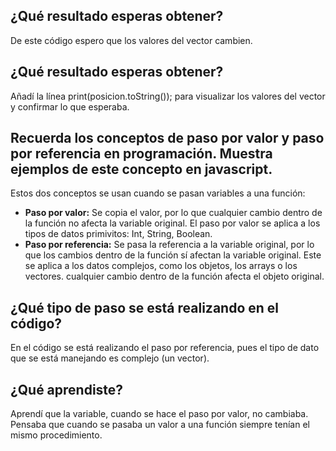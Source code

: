 ## ¿Qué resultado esperas obtener?

De este código espero que los valores del vector cambien.

## ¿Qué resultado esperas obtener?

 Añadí la línea print(posicion.toString()); para visualizar los valores del vector y confirmar lo que esperaba.

## Recuerda los conceptos de paso por valor y paso por referencia en programación. Muestra ejemplos de este concepto en javascript.

Estos dos conceptos se usan cuando se pasan variables a una función:

- **Paso por valor:** Se copia el valor, por lo que cualquier cambio dentro de la función no afecta la variable original. El paso por valor se aplica a los tipos de datos primivitos: Int, String, Boolean.
- **Paso por referencia:** Se pasa la referencia a la variable original, por lo que los cambios dentro de la función sí afectan la variable original. Este se aplica a los datos complejos, como los objetos, los arrays o los vectores.
cualquier cambio dentro de la función afecta el objeto original.

## ¿Qué tipo de paso se está realizando en el código?

En el código se está realizando el paso por referencia, pues el tipo de dato que se está manejando es complejo (un vector).

## ¿Qué aprendiste?

Aprendí que la variable, cuando se hace el paso por valor, no cambiaba. Pensaba que cuando se pasaba un valor a una función siempre tenían el mismo procedimiento.
